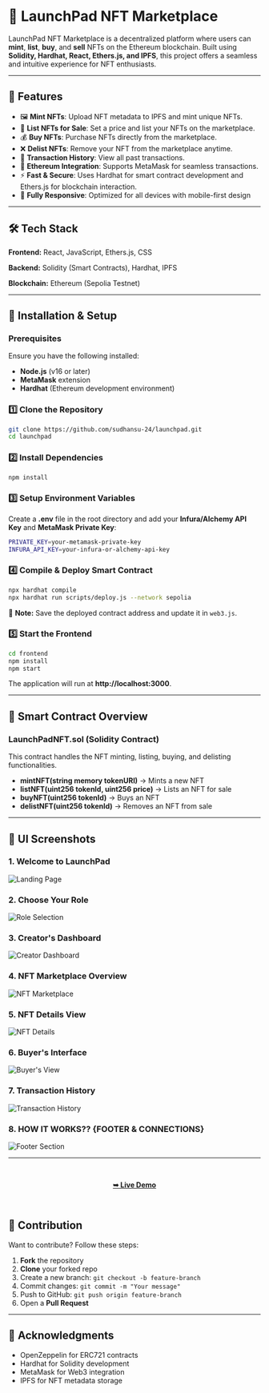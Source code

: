 # 🚀 LaunchPad NFT Marketplace

LaunchPad NFT Marketplace is a decentralized platform where users can **mint**, **list**, **buy**, and **sell** NFTs on the Ethereum blockchain. Built using **Solidity, Hardhat, React, Ethers.js, and IPFS**, this project offers a seamless and intuitive experience for NFT enthusiasts.

---

## 🌟 Features
- 🖼 **Mint NFTs**: Upload NFT metadata to IPFS and mint unique NFTs.
- 📢 **List NFTs for Sale**: Set a price and list your NFTs on the marketplace.
- 💰 **Buy NFTs**: Purchase NFTs directly from the marketplace.
- ❌ **Delist NFTs**: Remove your NFT from the marketplace anytime.
- 📜 **Transaction History**: View all past transactions.
- 🔗 **Ethereum Integration**: Supports MetaMask for seamless transactions.
- ⚡ **Fast & Secure**: Uses Hardhat for smart contract development and Ethers.js for blockchain interaction.
- 📱 **Fully Responsive**: Optimized for all devices with mobile-first design

---

## 🛠 Tech Stack

**Frontend:** React, JavaScript, Ethers.js, CSS

**Backend:** Solidity (Smart Contracts), Hardhat, IPFS

**Blockchain:** Ethereum (Sepolia Testnet)

---

## 🚀 Installation & Setup

### Prerequisites
Ensure you have the following installed:
- **Node.js** (v16 or later)
- **MetaMask** extension
- **Hardhat** (Ethereum development environment)

### 1️⃣ Clone the Repository
```bash
git clone https://github.com/sudhansu-24/launchpad.git
cd launchpad
```

### 2️⃣ Install Dependencies
```bash
npm install
```

### 3️⃣ Setup Environment Variables
Create a **.env** file in the root directory and add your **Infura/Alchemy API Key** and **MetaMask Private Key**:
```bash
PRIVATE_KEY=your-metamask-private-key
INFURA_API_KEY=your-infura-or-alchemy-api-key
```

### 4️⃣ Compile & Deploy Smart Contract
```bash
npx hardhat compile
npx hardhat run scripts/deploy.js --network sepolia
```
📌 **Note:** Save the deployed contract address and update it in `web3.js`.

### 5️⃣ Start the Frontend
```bash
cd frontend
npm install
npm start
```
The application will run at **http://localhost:3000**.

---

## 📜 Smart Contract Overview

### **LaunchPadNFT.sol** (Solidity Contract)
This contract handles the NFT minting, listing, buying, and delisting functionalities.
- **mintNFT(string memory tokenURI)** → Mints a new NFT
- **listNFT(uint256 tokenId, uint256 price)** → Lists an NFT for sale
- **buyNFT(uint256 tokenId)** → Buys an NFT
- **delistNFT(uint256 tokenId)** → Removes an NFT from sale

---

## 🎨 UI Screenshots

### 1. Welcome to LaunchPad 
![Landing Page](frontend/screenshots/1.png)

### 2. Choose Your Role
![Role Selection](frontend/screenshots/2.png)

### 3. Creator's Dashboard
![Creator Dashboard](frontend/screenshots/3.png)

### 4. NFT Marketplace Overview
![NFT Marketplace](frontend/screenshots/4.png)

### 5. NFT Details View
![NFT Details](frontend/screenshots/5.png)

### 6. Buyer's Interface
![Buyer's View](frontend/screenshots/6.png)

### 7. Transaction History
![Transaction History](frontend/screenshots/7.png)

### 8. HOW IT WORKS?? {FOOTER & CONNECTIONS}
![Footer Section](frontend/screenshots/8.png)

---
<div align="center">
  
<br />

  <a href="https://launchpad-nft.vercel.app" target="_blank"><strong>➥ Live Demo</strong></a>

</div>

<br />


## 🤝 Contribution
Want to contribute? Follow these steps:
1. **Fork** the repository
2. **Clone** your forked repo
3. Create a new branch: `git checkout -b feature-branch`
4. Commit changes: `git commit -m "Your message"`
5. Push to GitHub: `git push origin feature-branch`
6. Open a **Pull Request**

---

## 🌟 Acknowledgments
- OpenZeppelin for ERC721 contracts
- Hardhat for Solidity development
- MetaMask for Web3 integration
- IPFS for NFT metadata storage
